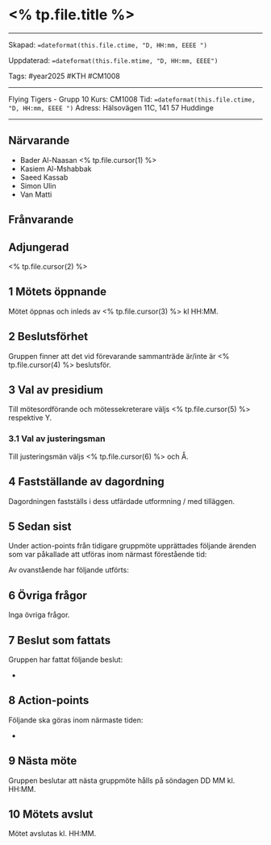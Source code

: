# <% tp.file.title %>

---

Skapad: `=dateformat(this.file.ctime, "D, HH:mm, EEEE ")`

Uppdaterad: `=dateformat(this.file.mtime, "D, HH:mm, EEEE")`

Tags: #year2025 #KTH #CM1008

---
Flying Tigers - Grupp 10
Kurs: CM1008
Tid: `=dateformat(this.file.ctime, "D, HH:mm, EEEE ")`
Adress: Hälsovägen 11C, 141 57 Huddinge

---

## Närvarande

- Bader Al-Naasan <% tp.file.cursor(1) %>
- Kasiem Al-Mshabbak
- Saeed Kassab
- Simon Ulin
- Van Matti

## Frånvarande

## Adjungerad

<% tp.file.cursor(2) %>

## 1 Mötets öppnande

Mötet öppnas och inleds av <% tp.file.cursor(3) %> kl HH:MM.

## 2 Beslutsförhet

Gruppen finner att det vid förevarande sammanträde är/inte är <% tp.file.cursor(4) %> beslutsför.

## 3 Val av presidium

Till mötesordförande och mötessekreterare väljs <% tp.file.cursor(5) %> respektive Y.

### 3.1 Val av justeringsman

Till justeringsmän väljs <% tp.file.cursor(6) %> och Å.

## 4 Fastställande av dagordning

Dagordningen fastställs i dess utfärdade utformning / med tilläggen.

## 5 Sedan sist

Under action-points från tidigare gruppmöte upprättades följande ärenden som var påkallade att utföras inom närmast förestående tid:

Av ovanstående har följande utförts:

## 6 Övriga frågor

Inga övriga frågor.

## 7 Beslut som fattats

Gruppen har fattat följande beslut:

- 

## 8 Action-points

Följande ska göras inom närmaste tiden:

- 

## 9 Nästa möte

Gruppen beslutar att nästa gruppmöte hålls på söndagen DD MM kl. HH:MM.

## 10 Mötets avslut

Mötet avslutas kl. HH:MM.
